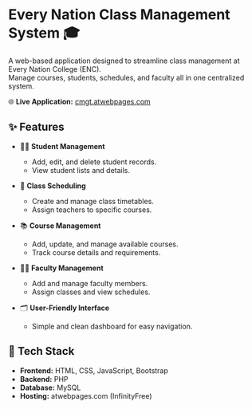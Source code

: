 # Every Nation Class Management System 🎓

A web-based application designed to streamline class management at Every Nation College (ENC).  
Manage courses, students, schedules, and faculty all in one centralized system.

🌐 **Live Application:** [cmgt.atwebpages.com](http://cmgt.atwebpages.com/)

## ✨ Features

- 🧑‍🎓 **Student Management**
  - Add, edit, and delete student records.
  - View student lists and details.

- 🏫 **Class Scheduling**
  - Create and manage class timetables.
  - Assign teachers to specific courses.

- 📚 **Course Management**
  - Add, update, and manage available courses.
  - Track course details and requirements.

- 👨‍🏫 **Faculty Management**
  - Add and manage faculty members.
  - Assign classes and view schedules.

- 🗂️ **User-Friendly Interface**
  - Simple and clean dashboard for easy navigation.

## 🚀 Tech Stack

- **Frontend:** HTML, CSS, JavaScript, Bootstrap
- **Backend:** PHP
- **Database:** MySQL
- **Hosting:** atwebpages.com (InfinityFree)



